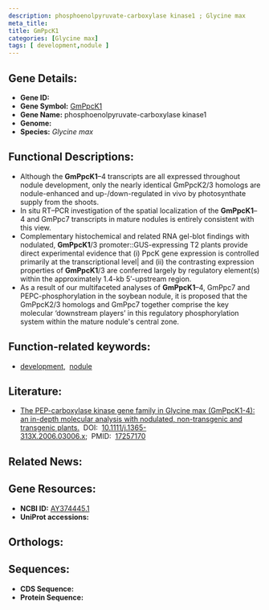 ```yaml
---
description: phosphoenolpyruvate-carboxylase kinase1 ; Glycine max
meta_title:
title: GmPpcK1
categories: [Glycine max]
tags: [ development,nodule ]
---
```


## Gene Details:
- **Gene ID:** []()
- **Gene Symbol:** <u>GmPpcK1</u>
- **Gene Name:** phosphoenolpyruvate-carboxylase kinase1
- **Genome:** []()
- **Species:** *Glycine max*

## Functional Descriptions:
   - Although the **GmPpcK1**–4 transcripts are all expressed throughout nodule development, only the nearly identical GmPpcK2/3 homologs are nodule-enhanced and up-/down-regulated in vivo by photosynthate supply from the shoots.
   - In situ RT–PCR investigation of the spatial localization of the **GmPpcK1**–4 and GmPpc7 transcripts in mature nodules is entirely consistent with this view.
   - Complementary histochemical and related RNA gel-blot findings with nodulated, **GmPpcK1**/3 promoter::GUS-expressing T2 plants provide direct experimental evidence that (i) PpcK gene expression is controlled primarily at the transcriptional level| and (ii) the contrasting expression properties of **GmPpcK1**/3 are conferred largely by regulatory element(s) within the approximately 1.4-kb 5′-upstream region.
   - As a result of our multifaceted analyses of **GmPpcK1**–4, GmPpc7 and PEPC-phosphorylation in the soybean nodule, it is proposed that the GmPpcK2/3 homologs and GmPpc7 together comprise the key molecular ‘downstream players’ in this regulatory phosphorylation system within the mature nodule's central zone.

## Function-related keywords:
   - [development](/tags/development/),&nbsp;&nbsp;[nodule](/tags/nodule/)

## Literature:
   - [The PEP-carboxylase kinase gene family in Glycine max (GmPpcK1-4): an in-depth molecular analysis with nodulated, non-transgenic and transgenic plants.](https://doi.org/10.1111/j.1365-313X.2006.03006.x)&nbsp;&nbsp;DOI:&nbsp;&nbsp;[10.1111/j.1365-313X.2006.03006.x](https://doi.org/10.1111/j.1365-313X.2006.03006.x);&nbsp;&nbsp;PMID:&nbsp;&nbsp;[17257170](https://pubmed.ncbi.nlm.nih.gov/17257170/)

## Related News:

## Gene Resources:
- **NCBI ID:**  [AY374445.1](https://www.ncbi.nlm.nih.gov/gene/?term=AY374445.1)
- **UniProt accessions:**  [](https://www.uniprot.org/uniprotkb//entry)

## Orthologs:

## Sequences:
- **CDS Sequence:**
- **Protein Sequence:**
